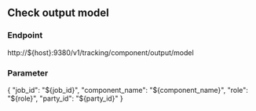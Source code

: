 ## Check output model

### Endpoint
http://${host}:9380/v1/tracking/component/output/model

### Parameter
{
	"job_id": "${job_id}",
	"component_name": "${component_name}",
	"role": "${role}",
	"party_id": "${party_id}"
}

